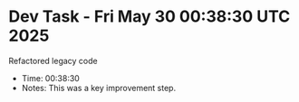 # Dev Task - Fri May 30 00:38:30 UTC 2025
Refactored legacy code
- Time: 00:38:30
- Notes: This was a key improvement step.
